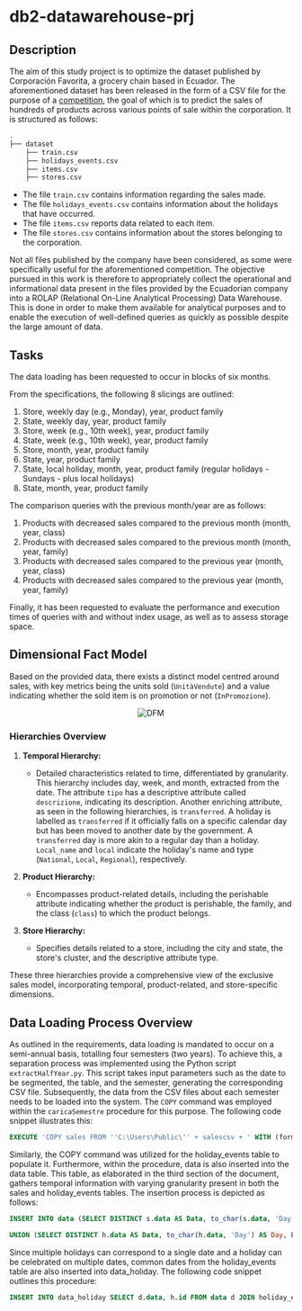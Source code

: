 # db2-datawarehouse-prj

## Description

The aim of this study project is to optimize the dataset published by Corporación Favorita, a grocery chain based in Ecuador. The aforementioned dataset has been released in the form of a CSV file for the purpose of a [competition](https://www.kaggle.com/c/favorita-grocery-sales-forecasting/), the goal of which is to predict the sales of hundreds of products across various points of sale within the corporation. It is structured as follows:
```md
.
├── dataset
    ├── train.csv
    ├── holidays_events.csv
    ├── items.csv
    ├── stores.csv
```
- The file `train.csv` contains information regarding the sales made.
- The file `holidays_events.csv` contains information about the holidays that have occurred.
- The file `items.csv` reports data related to each item.
- The file `stores.csv` contains information about the stores belonging to the corporation.

Not all files published by the company have been considered, as some were specifically useful for the aforementioned competition.
The objective pursued in this work is therefore to appropriately collect the operational and informational data present in the files provided by the Ecuadorian company into a ROLAP (Relational On-Line Analytical Processing) Data Warehouse. This is done in order to make them available for analytical purposes and to enable the execution of well-defined queries as quickly as possible despite the large amount of data.
## Tasks

The data loading has been requested to occur in blocks of six months. 

From the specifications, the following 8 slicings are outlined:

1. Store, weekly day (e.g., Monday), year, product family
2. State, weekly day, year, product family
3. Store, week (e.g., 10th week), year, product family
4. State, week (e.g., 10th week), year, product family
5. Store, month, year, product family
6. State, year, product family
7. State, local holiday, month, year, product family (regular holidays - Sundays - plus local holidays)
8. State, month, year, product family

The comparison queries with the previous month/year are as follows:

1. Products with decreased sales compared to the previous month (month, year, class)
2. Products with decreased sales compared to the previous month (month, year, family)
3. Products with decreased sales compared to the previous year (month, year, class)
4. Products with decreased sales compared to the previous year (month, year, family)

Finally, it has been requested to evaluate the performance and execution times of queries with and without index usage, as well as to assess storage space.

## Dimensional Fact Model

Based on the provided data, there exists a distinct model centred around sales, with key metrics being the units sold (`UnitàVendute`) and a value indicating whether the sold item is on promotion or not (`InPromozione`).
<p align="center">
  <img src="https://github.com/cappadavide/db2-datawarehouse-prj/assets/70511599/c3261c99-d424-4c78-a663-8a4eed88870e" alt="DFM"/>
</p>

### Hierarchies Overview

1. **Temporal Hierarchy:**
   - Detailed characteristics related to time, differentiated by granularity. This hierarchy includes day, week, and month, extracted from the date. The attribute `tipo` has a descriptive attribute called `descrizione`, indicating its description. Another enriching attribute, as seen in the following hierarchies, is `transferred`. A holiday is labelled as `transferred` if it officially falls on a specific calendar day but has been moved to another date by the government. A `transferred` day is more akin to a regular day than a holiday. `Local_name` and `local` indicate the holiday's name and type (`National`, `Local`, `Regional`), respectively.

2. **Product Hierarchy:**
   - Encompasses product-related details, including the perishable attribute indicating whether the product is perishable, the family, and the class (`class`) to which the product belongs.

3. **Store Hierarchy:**
   - Specifies details related to a store, including the city and state, the store's cluster, and the descriptive attribute type.

These three hierarchies provide a comprehensive view of the exclusive sales model, incorporating temporal, product-related, and store-specific dimensions.

## Data Loading Process Overview
As outlined in the requirements, data loading is mandated to occur on a semi-annual basis, totalling four semesters (two years). To achieve this, a separation process was implemented using the Python script `extractHalfYear.py`. This script takes input parameters such as the date to be segmented, the table, and the semester, generating the corresponding CSV file.
Subsequently, the data from the CSV files about each semester needs to be loaded into the system. The `COPY` command was employed within the `caricaSemestre` procedure for this purpose. The following code snippet illustrates this:
```sql
EXECUTE 'COPY sales FROM ''C:\Users\Public\'' + salescsv + ' WITH (format csv, delimiter '','', FORCE_NULL (onpromotion))';
```
Similarly, the COPY command was utilized for the holiday_events table to populate it.
Furthermore, within the procedure, data is also inserted into the data table. This table, as elaborated in the third section of the document, gathers temporal information with varying granularity present in both the sales and holiday_events tables. The insertion process is depicted as follows:
```sql
INSERT INTO data (SELECT DISTINCT s.data AS Data, to_char(s.data, 'Day') AS Day, EXTRACT(WEEK FROM s.data) AS Week, EXTRACT(MONTH FROM s.data) AS Month, EXTRACT(YEAR FROM s.data) AS Year FROM sales AS s);
```
```sql
UNION (SELECT DISTINCT h.data AS Data, to_char(h.data, 'Day') AS Day, EXTRACT(WEEK FROM h.data) AS Week, EXTRACT(MONTH FROM h.data) AS Month, EXTRACT(YEAR FROM h.data) AS Year FROM holiday_events AS h) ORDER BY 1;
```
Since multiple holidays can correspond to a single date and a holiday can be celebrated on multiple dates, common dates from the holiday_events table are also inserted into data_holiday. The following code snippet outlines this procedure:
```sql
INSERT INTO data_holiday SELECT d.data, h.id FROM data d JOIN holiday_events h ON d.data = h.data;
```
